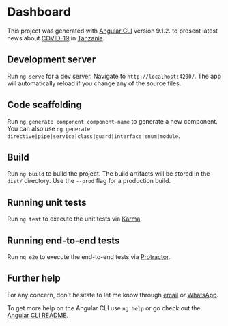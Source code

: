 # Dashboard

This project was generated with [Angular CLI](https://github.com/angular/angular-cli) version 9.1.2. to present latest news about [COVID-19](https://www.who.int/emergencies/diseases/novel-coronavirus-2019) in [Tanzania](https://en.wikipedia.org/wiki/Tanzania).

## Development server

Run `ng serve` for a dev server. Navigate to `http://localhost:4200/`. The app will automatically reload if you change any of the source files.

## Code scaffolding

Run `ng generate component component-name` to generate a new component. You can also use `ng generate directive|pipe|service|class|guard|interface|enum|module`.

## Build

Run `ng build` to build the project. The build artifacts will be stored in the `dist/` directory. Use the `--prod` flag for a production build.

## Running unit tests

Run `ng test` to execute the unit tests via [Karma](https://karma-runner.github.io).

## Running end-to-end tests

Run `ng e2e` to execute the end-to-end tests via [Protractor](http://www.protractortest.org/).

## Further help

For any concern, don't hesitate to let me know through [email](mailto:rmaswi360@outlook.com) or [WhatsApp](https://wa.me/255744033739?text=Dashboard).

To get more help on the Angular CLI use `ng help` or go check out the [Angular CLI README](https://github.com/angular/angular-cli/blob/master/README.md).
